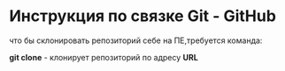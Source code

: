 # Инструкция по связке Git - GitHub

что бы склонировать репозиторий себе на ПЕ,требуется команда:

**git clone** - клонирует репозиторий по адресу **URL**

